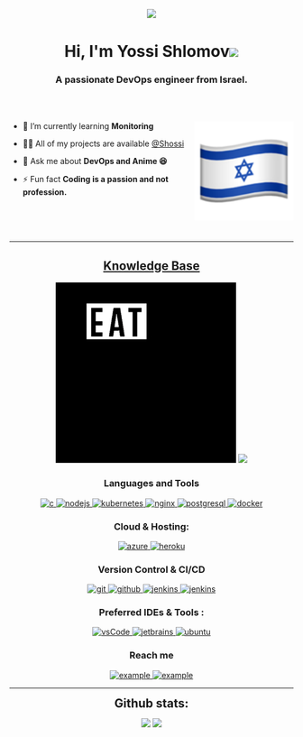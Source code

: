 <p align="center">
  <img style="width:8rem; height:auto" src="https://cdn.dribbble.com/users/1787323/screenshots/10091971/media/d43c019bfeff34be8816481e843ea8c1.png"/>
</p>

<h1 align="center">Hi, I'm Yossi Shlomov<img width="30px" src="https://raw.githubusercontent.com/iampavangandhi/iampavangandhi/master/gifs/Hi.gif"></h1>
<h3 font-size="20" align="center">A passionate DevOps engineer from Israel. </h3>
<br></br>


- 🌱 I’m currently learning **Monitoring** <img align="right" style="width:11rem; height:auto" src="israel.png"/>

- 👨‍💻 All of my projects are available [@Shossi](github.com/Shossi) 

- 💬 Ask me about **DevOps and Anime 😆**
- ⚡ Fun fact **Coding is a passion and not profession.**
<br></br>

<br></br>

---


<h2 align="center"><u><b>Knowledge Base</b></u></h2>

<p align="center">
  <img style="width:20rem; height:auto" src=giphy.gif/>
  <img style="width:20rem; height:auto" src=devops.gif/>
</p> 


 
<h3 align="center">Languages and Tools</h3>
<p align="center">
  <a href="https://www.python.org/" target="_blank"> 
    <img src="https://img.shields.io/badge/python-3670A0?style=for-the-badge&logo=python&logoColor=ffdd54"
      alt="c"/>
  </a>
  <a href="https://nodejs.org" target="_blank"> 
    <img src="https://img.shields.io/badge/node.js-339933.svg?style=for-the-badge&logo=nodedotjs&logoColor=white"
      alt="nodejs"/> 
  </a>
  <a href="https://kubernetes.io" target="_blank"> 
    <img src="https://img.shields.io/badge/kubernetes-326CE5.svg?style=for-the-badge&logo=kubernetes&logoColor=white" alt="kubernetes"/>
  </a>
  <a href="https://www.nginx.com" target="_blank"> 
    <img src="https://img.shields.io/badge/nginx-009639.svg?style=for-the-badge&logo=nginx&logoColor=white" 
      alt="nginx"/> 
  </a>
  <a href="https://www.postgresql.org" target="_blank"> 
    <img src="https://img.shields.io/badge/postgreSQL-4169E1.svg?style=for-the-badge&logo=postgresql&logoColor=white"
      alt="postgresql"/> 
  </a>
  <a href="https://www.docker.com/" target="_blank">
    <img src="https://img.shields.io/badge/docker-2496ED.svg?style=for-the-badge&logo=docker&logoColor=white"
     alt="docker"/>
  </a>
</p>

<h3 align="center">Cloud & Hosting:</h3>
<p align="center">
  <a href="https://azure.microsoft.com/en-in/" target="_blank">
    <img  src="https://img.shields.io/badge/Azure-0078D4?style=for-the-badge&logo=microsoftazure&logoColor=white" alt="azure"/> 
  </a>

  <a href="https://aws.amazon.com/" target="_blank"> 
    <img src="https://img.shields.io/badge/AWS-%23FF9900.svg?style=for-the-badge&logo=amazon-aws&logoColor=white"
      alt="heroku"/> 
  </a> 
</p>

<h3 align="center">Version Control & CI/CD</h3>
<p align="center">
  <a href="https://git-scm.com/" target="_blank">
    <img src="https://img.shields.io/badge/git-F05032.svg?style=for-the-badge&logo=git&logoColor=white"
      alt="git"/>
  </a>
  <a href="https://github.com/Shossi" target="_blank">
    <img src="https://img.shields.io/badge/github-181717.svg?style=for-the-badge&logo=github&logoColor=white" alt="github" />
  </a>
  
  <a href="https://www.jenkins.io" target="_blank"> 
    <img src="https://img.shields.io/badge/jenkins-D24939.svg?style=for-the-badge&logo=jenkins&logoColor=white" alt="jenkins"/> 
  </a>
  <a href="https://azure.microsoft.com/en-us/services/devops/" target="_blank"> 
    <img src="https://img.shields.io/badge/azure-%230072C6.svg?style=for-the-badge&logo=microsoftazure&logoColor=white" alt="jenkins"/> 
  </a>
</p>

<h3 align="center">Preferred IDEs  & Tools :</h3>
<p align="center">
  <a href="https://code.visualstudio.com/" target="_blank">
    <img src="https://img.shields.io/badge/vscode-007ACC.svg?style=for-the-badge&logo=visualstudiocode&logoColor=white" alt="vsCode"/> 
  </a>
  <a href="https://www.jetbrains.com/" target="_blank">
    <img src="https://img.shields.io/badge/jetbrains%20IDE-000000.svg?style=for-the-badge&logo=jetbrains&logoColor=white" alt="jetbrains" />
  </a>
  <a href="https://ubuntu.com/" target="_blank"> 
    <img src="https://img.shields.io/badge/ubuntu-E95420.svg?style=for-the-badge&logo=ubuntu&logoColor=white" alt="ubuntu"/>
  </a>
</p>

<h3 align="center">Reach me</h3>

<p align="center">
  <a  href="https://www.linkedin.com/in/yossi-shalumov-2a719a203/" target="_blank">
    <img src="https://img.shields.io/badge/linkedin-%230077B5.svg?style=for-the-badge&logo=linkedin&logoColor=white" alt="example"/>
  </a>
  <a href="https://mail.google.com/mail/u/0/?hl=iw&shva=1#inbox?compose=CllgCJlFDFLXttgMRxBdLcGCGGGcfrmRjPhqLHPHcvBndwgRtHNQBWgmRDcRdjJPzwLWHXJgcBB," target="_blank">
    <img src="https://img.shields.io/badge/Gmail-D14836?style=for-the-badge&logo=gmail&logoColor=white" alt="example"/>
  </a>
</p>

----

<div align="center">
<h2 align="center" style="margin: 5px 10px;">Github stats:</h2> 

[![](https://github-readme-stats.vercel.app/api?username=Shossi&show_icons=true&theme=tokyonight&hide_border=true&locale=en)](https://github.com/Shossi)
[![](https://github-readme-streak-stats.herokuapp.com/?user=Shossi&theme=material-palenight)](https://github.com/Shossi)
</div>

